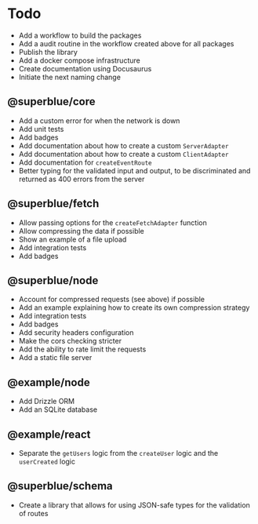 # Todo

- Add a workflow to build the packages
- Add a audit routine in the workflow created above for all packages
- Publish the library
- Add a docker compose infrastructure
- Create documentation using Docusaurus
- Initiate the next naming change

## @superblue/core

- Add a custom error for when the network is down
- Add unit tests
- Add badges
- Add documentation about how to create a custom `ServerAdapter`
- Add documentation about how to create a custom `ClientAdapter`
- Add documentation for `createEventRoute`
- Better typing for the validated input and output, to be discriminated and returned as 400 errors from the server

## @superblue/fetch

- Allow passing options for the `createFetchAdapter` function
- Allow compressing the data if possible
- Show an example of a file upload
- Add integration tests
- Add badges

## @superblue/node

- Account for compressed requests (see above) if possible
- Add an example explaining how to create its own compression strategy
- Add integration tests
- Add badges
- Add security headers configuration
- Make the cors checking stricter
- Add the ability to rate limit the requests
- Add a static file server

## @example/node

- Add Drizzle ORM
- Add an SQLite database

## @example/react

- Separate the `getUsers` logic from the `createUser` logic and the `userCreated` logic

## @superblue/schema

- Create a library that allows for using JSON-safe types for the validation of routes